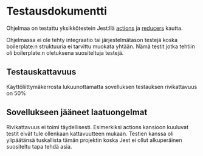 # Testausdokumentti

Ohjelmaa on testattu yksikkötestein Jest:llä [actions](https://github.com/rescawen/otm-harjoitustyo/blob/master/Kotitaloushallinta/test/actions/home.spec.js) ja [reducers](https://github.com/rescawen/otm-harjoitustyo/blob/master/Kotitaloushallinta/test/reducers/home.spec.js) kautta. 

Ohjelmassa ei ole tehty integraatio tai järjestelmätason testejä koska boilerplate:n struktuuria ei tarvittu muokata yhtään. Nämä testit jotka tehtiin oli boilerplate:n oletuksena suositeltuja testejä. 

## Testauskattavuus

Käyttöliittymäkerrosta lukuunottamatta sovelluksen testauksen rivikattavuus on 50%


## Sovellukseen jääneet laatuongelmat

Rivikattavuus ei toimi täydellisesti. Esimerkiksi actions kansioon kuuluvat testit eivät tule ollenkaan kattavuutteen mukaan. Testien kanssa oli ylipäätänsä tuskallista tämän projektin koska Jest ei ollut alkuperäinen suositeltu tapa tehdä asia. 

